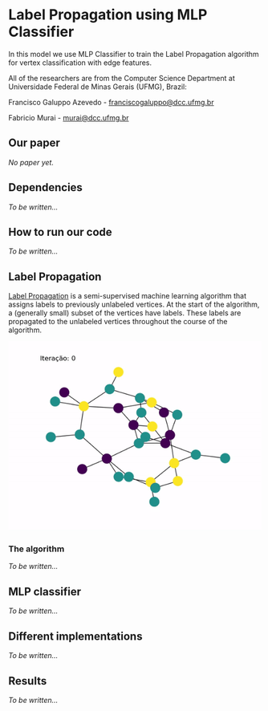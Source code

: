 # Label Propagation using MLP Classifier
In this model we use MLP Classifier to train the Label Propagation algorithm for vertex classification with edge features. 

All of the researchers are from the Computer Science Department at Universidade Federal de Minas Gerais (UFMG), Brazil:

Francisco Galuppo Azevedo - franciscogaluppo@dcc.ufmg.br

Fabricio Murai - murai@dcc.ufmg.br

## Our paper

*No paper yet.*

## Dependencies
*To be written...*

## How to run our code
*To be written...*

## Label Propagation
[Label Propagation](http://citeseerx.ist.psu.edu/viewdoc/download?doi=10.1.1.14.3864&rep=rep1&type=pdf) is a semi-supervised machine learning algorithm that assigns labels to previously unlabeled vertices. At the start of the algorithm, a (generally small) subset of the vertices have labels. These labels are propagated to the unlabeled vertices throughout the course of the algorithm.

![](videos/README.gif?raw=true)

### The algorithm
*To be written...*

## MLP classifier
*To be written...*

## Different implementations
*To be written...*

## Results
*To be written...*
